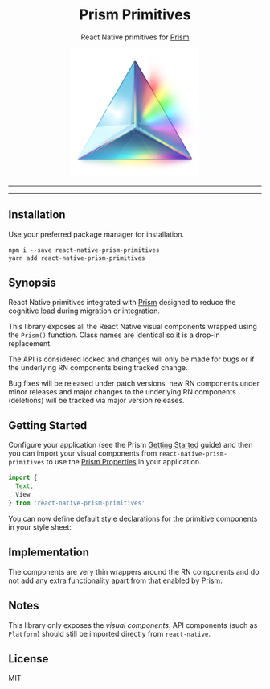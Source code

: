 <h1 align="center">Prism Primitives</h1>
<p align="center">React Native primitives for <a href="https://github.com/fika-community/prism"title="Prism">Prism</a></p>
<p align="center">
  <img width="256" height="256" src="https://raw.githubusercontent.com/fika-community/prism/master/prism.png" />
</p>

***
<!-- @toc -->
***

## Installation

Use your preferred package manager for installation.

```
npm i --save react-native-prism-primitives
yarn add react-native-prism-primitives
```

## Synopsis

React Native primitives integrated with [Prism][] designed to reduce the cognitive load during migration or integration.

This library exposes all the React Native visual components wrapped using the `Prism()` function. Class names are identical so it is a drop-in replacement.

The API is considered locked and changes will only be made for bugs or if the underlying RN components being tracked change.

Bug fixes will be released under patch versions, new RN components under minor releases and major changes to the underlying RN components (deletions) will be tracked via major version releases.

## Getting Started

Configure your application (see the Prism [Getting Started][] guide) and then you can import your visual components from `react-native-prism-primitives` to use the [Prism Properties][] in your application.

```javascript
import {
  Text,
  View
} from 'react-native-prism-primitives'
```

You can now define default style declarations for the primitive components in your style sheet:

<? @source {javascript} ../app/StyleSheet.js ?>

## Implementation

The components are very thin wrappers around the RN components and do not add any extra functionality apart from that enabled by [Prism][].

<? @source {javascript} ../src/Text.js ?>

## Notes

This library only exposes the *visual components*. API components (such as `Platform`) should still be imported directly from `react-native`.

## License

MIT

[Prism]: https://github.com/fika-community/prism
[Getting Started]: https://github.com/fika-community/prism#getting-started
[Prism Properties]: https://github.com/fika-community/prism#properties
